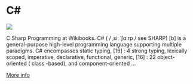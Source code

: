 
# C#  
![](https://www.tiobe.com/wp-content/themes/tiobe/tiobe-index/images/C_.png)



C Sharp Programming at Wikibooks. C# ( / ˌsiː ˈʃɑːrp / see SHARP) [b] is a general-purpose high-level programming language supporting multiple paradigms. C# encompasses static typing, [16] : 4 strong typing, lexically scoped, imperative, declarative, functional, generic, [16] : 22 object-oriented ( class -based), and component-oriented ...

[More info](https://en.wikipedia.org/wiki/C_Sharp_(programming_language))
